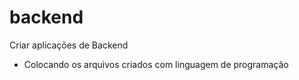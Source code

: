 # backend
Criar aplicações de Backend

- Colocando os arquivos criados com  linguagem de programação
